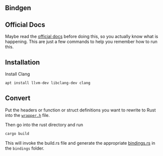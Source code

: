 ## Bindgen


## Official Docs

Maybe read the [official docs](https://rust-lang.github.io/rust-bindgen/requirements.html) before doing this, so you actually know what is happening. This are just a few commands to help you remember how to run this.

## Installation

Install Clang

```sh
apt install llvm-dev libclang-dev clang
```

## Convert

Put the headers or function or struct definitions you want to rewrite to Rust into the [`wrapper.h`](wrapper.h) file.

Then go into the rust directory and run 

```sh
cargo build
```

This will invoke the build.rs file and generate the appropriate [bindings.rs](./rust/bindings/bindings.rs) in the `bindings` folder.